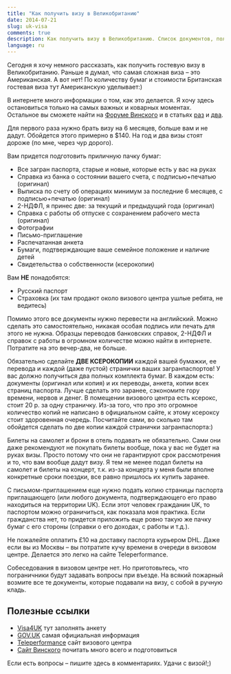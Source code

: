 ```yaml
---
title: "Как получить визу в Великобританию"
date: 2014-07-21
slug: uk-visa
comments: true
description: Как получить визу в Великобританию. Список документов, полезные сайты и советы. Новый визовый центр. Гостевая британская виза. 
language: ru
---
```


Сегодня я хочу немного рассказать, как получить гостевую визу в Великобританию. Раньше я думал, что самая сложная виза – это Американская. А вот нет! По количеству бумаг и стоимости Британская гостевая виза тут Американскую уделывает:)

В интернете много информации о том, как это делается. Я хочу здесь остановиться только на самых важных и коварных моментах. Остальное вы сможете найти на [Форуме Винского](http://forum.awd.ru) и в статьях [раз](http://awd.ru/viza-uk-moskva/) и [два](http://awd.ru/novyj-vizovyj-tsentr-velikobritanii-rossii/).

Для первого раза нужно брать визу на 6 месяцев, больше вам и не дадут. Обойдется этого примерно в $140. На год и два визы стоят дороже (по мне, через чур дорого).

Вам придется подготовить приличную пачку бумаг:

* Все загран паспорта, старые и новые, которые есть у вас на руках
* Справка из банка о состоянии вашего счета, с подписью+печатью (оригинал)
* Выписка по счету об операциях минимум за последние 6 месяцев, с подписью+печатью (оригинал)
* 2-НДФЛ, я принес две: за текущий и предыдущий года (оригинал)
* Справка с работы об отпуске с сохранением рабочего места (оригинал)
* Фотографии
* Письмо-приглашение
* Распечатанная анкета
* Бумаги, подтверждающие ваше семейное положение и наличие детей
* Свидетельства о собственности (ксерокопии)

Вам __НЕ__ понадобятся:

* Русский паспорт
* Страховка (их там продают около визового центра ушлые ребята, не ведитесь)

Помимо этого все документы нужно перевести на английский. Можно сделать это самостоятельно, никакая особая подпись или печать для этого не нужна. Образцы переводов банковских справок, 2-НДФЛ и справок с работы в огромном количестве можно найти в интернете. Потратите на это вечер-два, не больше.

Обязательно сделайте __ДВЕ КСЕРОКОПИИ__ каждой вашей бумажки, ее перевода и каждой (даже пустой) странички ваших загранпаспортов! У вас должно получиться два полных комплекта бумаг. В каждом есть: документы (оригинал или копия) и их переводы, анкета, копии всех страниц паспорта. Лучше сделать это заранее, сэкономите гору времени, нервов и денег. В помещении визового центра есть ксерокс, стоит 20 р. за одну страничку. Из-за того, что про это огромное количество копий не написано в официальном сайте, к этому ксероксу стоит здоровенная очередь. Посчитайте сами, во сколько там обойдется сделать по две копии каждой странички загранпаспорта:)

Билеты на самолет и брони в отель подавать не обязательно. Сами они даже рекомендуют не покупать билеты вообще, пока у вас не будет на руках визы. Просто потому что они не гарантируют срок рассмотрения и то, что вам вообще дадут визу. Я тем не менее подал билеты на самолет и билеты на концерт, т.к. из-за концерта у меня были вполне конкретные сроки поездки, все равно пришлось их купить заранее.

С письмом-приглашением еще нужно подать копию страницы паспорта приглащающего (или любого документа, подтверждающего его право находиться на территории UK). Если этот человек гражданин UK, то паспортом можно ограничиться, как показала моя практика. Если гражданства нет, то придется приложить еще ровно такую же пачку бумаг с его стороны (справки о его доходах, с работы и т.д.).

Не пожалейте оплатить £10 на доставку паспорта курьером DHL. Даже если вы из Москвы – вы потратите кучу времени в очереди в визовом центре. Делается это легко на сайте Teleperformance.

Собеседования в визовом центре нет. Но приготовьтесь, что пограничники будут задавать вопросы при въезде. На всякий пожарный возмите все те документы, которые подавали на визу, с собой в ручную кладь.

## Полезные ссылки

* [Visa4UK](https://www.visa4uk.fco.gov.uk) тут заполнять анкету
* [GOV.UK](https://www.gov.uk/general-visit-visa) самая официальная информация
* [Teleperformance](http://www.ge2ru.tpcontact.co.uk) сайт визового центра
* [Сайт Винского](http://awd.ru) почитать много всего и подготовиться

Если есть вопросы – пишите здесь в комментариях. Удачи с визой!;)
